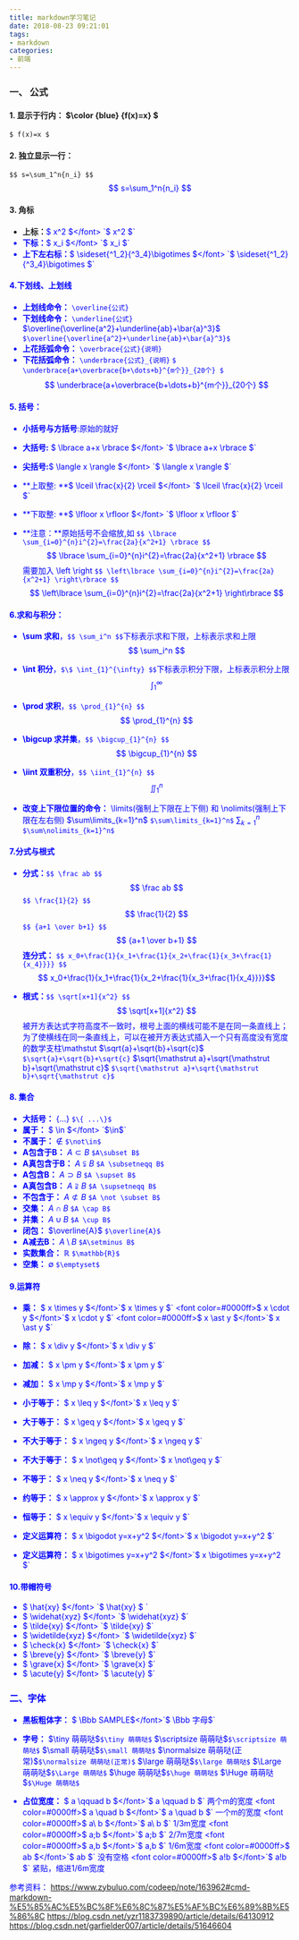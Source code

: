 ```yaml
---
title: markdown学习笔记
date: 2018-08-23 09:21:01
tags:
- markdown
categories:
- 前端
---
```


### 一、 公式

#### 1. 显示于行内： $\color {blue} {f(x)=x} $

`$ f(x)=x $`

#### 2. 独立显示一行：

`$$ s=\sum_1^n{n_i} $$`
<font color=#0000ff>$$ s=\sum_1^n{n_i} $$</font>

#### 3. 角标

- **上标：**<font color=#0000ff>$ x^2 $</font>
`$ x^2 $`
- **下标：**<font color=#0000ff>$ x_i $</font>
`$ x_i $`
- **上下左右标：**<font color=#0000ff>$ \sideset{^1_2}{^3_4}\bigotimes $</font>
`$ \sideset{^1_2}{^3_4}\bigotimes $`

#### 4.下划线、上划线

- **上划线命令：** `\overline{公式}`
- **下划线命令：** `\underline{公式}`
<font color=#0000ff>$\overline{\overline{a^2}+\underline{ab}+\bar{a}^3}$</font> `$\overline{\overline{a^2}+\underline{ab}+\bar{a}^3}$`
- **上花括弧命令：** `\overbrace{公式}{说明}`
- **下花括弧命令：** `\underbrace{公式}_{说明}`
`$ \underbrace{a+\overbrace{b+\dots+b}^{m个}}_{20个} $`
<font color=#0000ff>$$ \underbrace{a+\overbrace{b+\dots+b}^{m个}}_{20个} $$</font>

#### 5. 括号：
- **小括号与方括号**:原始的就好

- **大括号:** <font color=#0000ff>$ \lbrace a+x \rbrace $</font>
`$ \lbrace a+x \rbrace $`

- **尖括号:**<font color=#0000ff>$ \langle x \rangle $</font>
`$ \langle x \rangle $`

- **上取整: **<font color=#0000ff>$ \lceil \frac{x}{2} \rceil $</font>
`$ \lceil \frac{x}{2} \rceil $`

- **下取整: **<font color=#0000ff>$ \lfloor x \rfloor $</font>
`$ \lfloor x \rfloor $`

- **注意：**原始括号不会缩放,如 `$$ \lbrace \sum_{i=0}^{n}i^{2}=\frac{2a}{x^2+1} \rbrace $$`
<font color=#0000ff>$$ \lbrace \sum_{i=0}^{n}i^{2}=\frac{2a}{x^2+1} \rbrace $$</font>
需要加入 \left \right   `$$ \left\lbrace \sum_{i=0}^{n}i^{2}=\frac{2a}{x^2+1} \right\rbrace $$`
<font color=#0000ff>$$  \left\lbrace \sum_{i=0}^{n}i^{2}=\frac{2a}{x^2+1} \right\rbrace $$</font>

#### 6.求和与积分：

- **\sum 求和**，`$$ \sum_i^n $$`下标表示求和下限，上标表示求和上限
<font color=#0000ff>$$ \sum_i^n $$</font>

- **\int 积分**，`$\$ \int_{1}^{\infty} $$`下标表示积分下限，上标表示积分上限
<font color=#0000ff>$$ \int_{1}^{\infty} $$</font>

- **\prod 求积**，`$$ \prod_{1}^{n} $$`
<font color=#0000ff>$$ \prod_{1}^{n} $$</font>

- **\bigcup 求并集**，`$$ \bigcup_{1}^{n} $$`
<font color=#0000ff>$$ \bigcup_{1}^{n} $$</font>

- **\iint 双重积分**，`$$ \iint_{1}^{n} $$`
<font color=#0000ff>$$ \iint_{1}^{n} $$</font>

- **改变上下限位置的命令：** \limits(强制上下限在上下侧) 和 \nolimits(强制上下限在左右侧)
<font color=#0000ff>$\sum\limits_{k=1}^n$</font> `$\sum\limits_{k=1}^n$`
<font color=#0000ff>$\sum\nolimits_{k=1}^n$</font> `$\sum\nolimits_{k=1}^n$`

#### 7.分式与根式
- **分式：**`$$ \frac ab $$`
<font color=#0000ff>$$ \frac ab $$</font>
`$$ \frac{1}{2} $$`
<font color=#0000ff>$$ \frac{1}{2} $$</font>
`$$ {a+1 \over b+1} $$`
<font color=#0000ff>$$ {a+1 \over b+1} $$</font>
**连分式：** `$$ x_0+\frac{1}{x_1+\frac{1}{x_2+\frac{1}{x_3+\frac{1}{x_4}}}} $$`
<font color=#0000ff>$$ x_0+\frac{1}{x_1+\frac{1}{x_2+\frac{1}{x_3+\frac{1}{x_4}}}}$$</font>

- **根式：**`$$ \sqrt[x+1]{x^2} $$`
<font color=#0000ff>$$ \sqrt[x+1]{x^2} $$</font>
被开方表达式字符高度不一致时，根号上面的横线可能不是在同一条直线上；为了使横线在同一条直线上，可以在被开方表达式插入一个只有高度没有宽度的数学支柱\mathstut
<font color=#0000ff>$\sqrt{a}+\sqrt{b}+\sqrt{c}$</font> `$\sqrt{a}+\sqrt{b}+\sqrt{c}`
<font color=#0000ff>$\sqrt{\mathstrut a}+\sqrt{\mathstrut b}+\sqrt{\mathstrut c}$</font> `$\sqrt{\mathstrut a}+\sqrt{\mathstrut b}+\sqrt{\mathstrut c}$`

#### 8. 集合

- **大括号：**
<font color=#0000ff>$\{...\}$</font> `$\{ ...\}$`
- **属于：**
<font color=#0000ff>$ \in $</font> `$\in$`
- **不属于：**
<font color=#0000ff>$\not\in$</font> `$\not\in$`
- **A包含于B：**
<font color=#0000ff>$A\subset B$</font> `$A\subset B$`
- **A真包含于B：**
<font color=#0000ff>$A \subsetneqq B$</font> `$A \subsetneqq B$`
- **A包含B：**
<font color=#0000ff>$A \supset B$</font> `$A \supset B$`
- **A真包含B：**
<font color=#0000ff>$A \supsetneqq B$</font> `$A \supsetneqq B$`
- **不包含于：**
<font color=#0000ff>$A \not \subset B$</font> `$A \not \subset B$`
- **交集：**
<font color=#0000ff>$A \cap B$</font> `$A \cap B$`
- **并集：**
<font color=#0000ff>$A \cup B$</font> `$A \cup B$`
- **闭包：**
<font color=#0000ff>$\overline{A}$</font> `$\overline{A}$`
- **A减去B：**
<font color=#0000ff>$A\setminus B$</font> `$A\setminus B$`
- **实数集合：**
<font color=#0000ff>$\mathbb{R}$</font> `$\mathbb{R}$`
- **空集：**
<font color=#0000ff>$\emptyset$</font> `$\emptyset$`



#### 9.运算符

- **乘：**
<font color=#0000ff>$ x \times y $</font>`$ x \times y $`
<font color=#0000ff>$ x \cdot y $</font>`$ x \cdot y $`
<font color=#0000ff>$ x \ast y $</font>`$ x \ast y $`

- **除：**
<font color=#0000ff>$ x \div y $</font>`$ x \div y $`

- **加减：**
<font color=#0000ff>$ x \pm y $</font>`$ x \pm y $`

- **减加：**
<font color=#0000ff>$ x \mp y $</font>`$ x \mp y $`

- **小于等于：**
<font color=#0000ff>$ x \leq y $</font>`$ x \leq y $`

- **大于等于：**
<font color=#0000ff>$ x \geq y $</font>`$ x \geq y $`

- **不大于等于：**
<font color=#0000ff>$ x \ngeq y $</font>`$ x \ngeq y $`

- **不大于等于：**
<font color=#0000ff>$ x \not\geq y $</font>`$ x \not\geq y $`

- **不等于：**
<font color=#0000ff>$ x \neq y $</font>`$ x \neq y $`

- **约等于：**
<font color=#0000ff>$ x \approx y $</font>`$ x \approx y $`

- **恒等于：**
<font color=#0000ff>$ x \equiv y $</font>`$ x \equiv y $`

- **定义运算符：**
<font color=#0000ff>$ x \bigodot y=x+y^2 $</font>`$ x \bigodot y=x+y^2 $`

- **定义运算符：**
<font color=#0000ff>$ x \bigotimes y=x+y^2 $</font>`$ x \bigotimes y=x+y^2 $`

#### 10.带帽符号

- <font color=#0000ff>$ \hat{xy} $</font> `$ \hat{xy} $ `
- <font color=#0000ff>$ \widehat{xyz} $</font> `$ \widehat{xyz} $`
- <font color=#0000ff>$ \tilde{xy} $</font> `$ \tilde{xy} $`
- <font color=#0000ff>$ \widetilde{xyz} $</font> `$ \widetilde{xyz} $`
- <font color=#0000ff>$ \check{x} $</font> `$ \check{x} $`
- <font color=#0000ff>$ \breve{y} $</font> `$ \breve{y} $`
- <font color=#0000ff>$ \grave{x} $</font> `$ \grave{x} $`
- <font color=#0000ff>$ \acute{y} $</font> `$ \acute{y} $`



### 二、字体
- **黑板粗体字：**
<font color=#0000ff>$ \Bbb SAMPLE$</font>`$ \Bbb 字母$`

- **字号：**
<font color=#0000ff>$\tiny 萌萌哒$</font>`$\tiny 萌萌哒$`
<font color=#0000ff>$\scriptsize 萌萌哒$</font>`$\scriptsize 萌萌哒$`
<font color=#0000ff>$\small 萌萌哒$</font>`$\small 萌萌哒$`
<font color=#0000ff>$\normalsize 萌萌哒(正常)$</font>`$\normalsize 萌萌哒(正常)$`
<font color=#0000ff>$\large 萌萌哒$</font>`$\large 萌萌哒$`
<font color=#0000ff>$\Large 萌萌哒$</font>`$\Large 萌萌哒$`
<font color=#0000ff>$\huge 萌萌哒$</font>`$\huge 萌萌哒$`
<font color=#0000ff>$\Huge 萌萌哒$</font>`$\Huge 萌萌哒$`

- **占位宽度：**
<font color=#0000ff>$ a \qquad b $</font>`$ a \qquad b $` 两个m的宽度
<font color=#0000ff>$ a \quad b $</font>`$ a \quad b $` 一个m的宽度
<font color=#0000ff>$ a\ b $</font>`$ a\ b $` 1/3m宽度
<font color=#0000ff>$ a\;b $</font>`$ a\;b $` 2/7m宽度
<font color=#0000ff>$ a\,b $</font>`$ a\,b $` 1/6m宽度
<font color=#0000ff>$ ab $</font>`$ ab $` 没有空格
<font color=#0000ff>$ a\!b $</font>`$ a\!b $` 紧贴，缩进1/6m宽度

参考资料：
https://www.zybuluo.com/codeep/note/163962#cmd-markdown-%E5%85%AC%E5%BC%8F%E6%8C%87%E5%AF%BC%E6%89%8B%E5%86%8C
https://blog.csdn.net/yzr1183739890/article/details/64130912
https://blog.csdn.net/garfielder007/article/details/51646604
